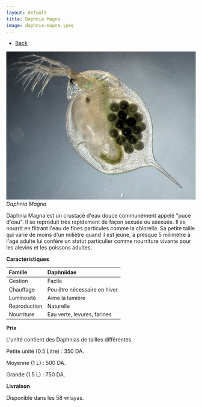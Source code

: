 ```yaml
---
layout: default
title: Daphnia Magna
image: daphnia-magna.jpeg
---
```

<ul><li><a href="{{site.url}}/live-food">Back</a></li></ul>

![Daphnia Magna](/assets/img/daphnia-magna.jpeg)
*Daphnia Magna*

Daphnia Magna est un crustacé d'eau douce communément appelé "puce d'eau". Il se reproduit très rapidement de façon sexuée ou asexuée. Il se nourrit en filtrant l'eau de fines particules comme la chlorella. Sa petite taille qui varie de moins d'un miliètre quand il est jeune, à presque 5 milimètre à l'age adulte lui confère un statut particulier comme nourriture vivante pour les alevins et les poissons adultes.

**Caractéristiques**


| Famille          | Daphniidae   									|
| :--------------  | :----------        							|
| Gestion          | Facile  		    							|
| Chauffage 	   | Peu être nécessaire en hiver              		|
| Luminosité       | Aime la lumière             					|
| Reproduction     | Naturelle 										|
| Nourriture       | Eau verte, levures, farines                    |


**Prix** 

L'unité contient des Daphnias de tailles différentes.

Petite unité (0.5 Litre) : 350 DA.

Moyenne (1 L) : 500 DA.

Grande (1.5 L) : 750 DA.

**Livraison**

Disponible dans les 58 wilayas.
